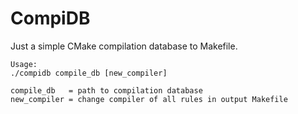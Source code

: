 CompiDB
===

Just a simple CMake compilation database to Makefile.

```
Usage:
./compidb compile_db [new_compiler]

compile_db   = path to compilation database
new_compiler = change compiler of all rules in output Makefile
```
